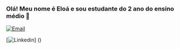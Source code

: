 ### Olá! Meu nome é Eloá e sou estudante do 2 ano do ensino médio  👋

[![Email](https://img.shields.io/badge/Gmail-D14836?style=for-the-badge&logo=gmail&logoColor=white)](https://eloavasconcelos.09.vm@gmail.com)


[![Linkedin](https://img.shields.io/badge/LinkedIn-0077B5?style=for-the-badge&logo=linkedin&logoColor=white)] ()
